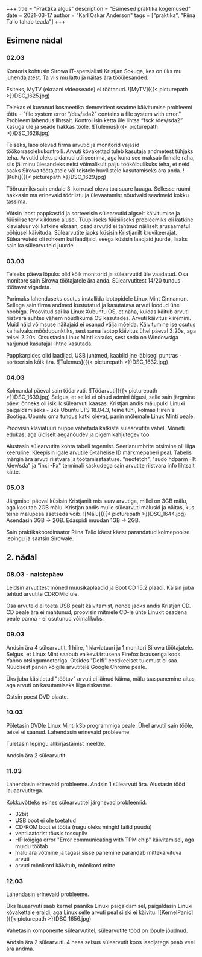 +++
title = "Praktika algus"
description = "Esimesed praktika kogemused"
date = 2021-03-17
author = "Karl Oskar Anderson"
tags = ["praktika", "Riina Tallo tahab teada"]
+++

## Esimene nädal

### 02.03
Kontoris kohtusin Sirowa IT-spetsialisti Kristjan Sokuga, kes on üks mu juhendajatest. Ta viis mu lattu ja näitas ära tööülesanded.

Esiteks, MyTV (ekraani videoseade) ei töötanud.
![MyTV]({{< picturepath >}}DSC_1625.jpg)

Telekas ei kuvanud kosmeetika demovideot seadme käivitumise probleemi tõttu - "file system error “/dev/sda2” contains a file system with error." Probleem lahendus lihtsalt. Kontrollisin ketta üle lihtsa “fsck /dev/sda2” käsuga üle ja seade hakkas tööle.
![Tulemus]({{< picturepath >}}DSC_1628.jpg)

Teiseks, laos olevad firma arvutid ja monitorid vajasid töökorrasolekukontrolli. Arvuti kõvakettad tuleb kasutaja andmetest tühjaks teha. Arvutid oleks pidanud utiliseerima, aga kuna see maksab firmale raha, siis jäi minu ülesandeks neist võimalikult palju töökõlbulikuks teha, et neid saaks Sirowa töötajatele või teistele huvilistele kasutamiseks ära anda.
![Kuhi]({{< picturepath >}}DSC_1629.jpg)

Tööruumiks sain endale 3. korrusel oleva toa suure lauaga. Sellesse ruumi hakkasin ma erinevaid tööriistu ja ülevaatamist nõudvaid seadmeid kokku tassima.  

Võtsin laost pappkastid ja sorteerisin sülearvutid algselt käivitumise ja füüsilise terviklikkuse alusel. Tüüpiliseks füüsiliseks probleemiks oli katkine klaviatuur või katkine ekraan, osad arvutid ei tahtnud näiliselt arusaamatul põhjusel käivituda. Sülearvutite jaoks küsisin Kristjanilt kruvikeerajat. Sülearvuteid oli rohkem kui laadijaid, seega küsisin laadjaid juurde, lisaks sain ka sülearvuteid juurde. 

### 03.03
Teiseks päeva lõpuks olid kõik monitorid ja sülearvutid üle vaadatud. Osa monitore sain Sirowa töötajatele ära anda. Sülearvutitest 14/20 tundus töötavat vigadeta.

Parimaks lahenduseks osutus installida laptopidele Linux Mint Cinnamon. Sellega sain firma andmed kustutatud ja kasutatava arvuti loodud ühe hoobiga. Proovitud sai ka Linux Xubuntu OS, et näha, kuidas käitub arvuti riistvara suhtes vähem nõudlikuma OS kasutades. Arvuti käivitus kiiremini. Muid häid võimsuse näitajaid ei osanud välja mõelda. Käivitumine ise osutus ka halvaks mõõdupunktiks, sest sama laptop käivitus ühel päeval 3:20s, aga teisel 2:20s. Otsustasin Linux Minti kasuks, sest seda on Windowsiga harjunud kasutajal lihtne kasutada.

Pappkarpides olid laadijad, USB juhtmed, kaablid jne läbisegi puntras - sorteerisin kõik ära.
![Tulemus]({{< picturepath >}}DSC_1632.jpg)


### 04.03
Kolmandal päeval sain tööarvuti. 
![Tööarvuti]({{< picturepath >}}DSC_1639.jpg)
Selgus, et sellel ei olnud admini õigusi, selle sain järgmine päev, õnneks oli isiklik sülearvuti kaasas. Kristjan andis mälupulki Linuxi paigaldamiseks - üks Ubuntu LTS 18.04.3, teine tühi, kolmas Hiren's Bootiga. Ubuntu oma tundus katki olevat, panin mõlemale Linux Minti peale.

Proovisin klaviatuuri nuppe vahetada katkiste sülearvutite vahel. Mõneti edukas, aga üldiselt aeganõudev ja pigem kahjutegev töö.

Alustasin sülearvutite kohta tabeli tegemist. Seerianumbrite otsimine oli liiga keeruline. Kleepisin igale arvutile 6-tähelise ID märkmepaberi peal. Tabelis märgin ära arvuti riistvara ja töötamisstaatuse. "neofetch", "sudo hdparm -Tt /dev/sda" ja "inxi -Fx" terminali käskudega sain arvutite riistvara info lihtsalt kätte.

### 05.03
Järgmisel päeval küsisin Kristjanilt mis saav arvutiga, millel on 3GB mälu, aga kasutab 2GB mälu. Kristjan andis mulle sülearvuti mälusid ja näitas, kus teine mälupesa asetseda võib. 
![Mälu]({{< picturepath >}}DSC_1644.jpg)
Asendasin 3GB -> 2GB. Edaspidi muudan 1GB -> 2GB.

Sain praktikakoordinaator Riina Tallo käest käest parandatud kolmepoolse lepingu ja saatsin Sirowale.

## 2. nädal

### 08.03 - naistepäev
Leidsin arvutitest mõned muusikaplaadid ja Boot CD 15.2 plaadi. Käisin juba tehtud arvutite CDROMid üle.

Osa arvuteid ei toeta USB pealt käivitamist, nende jaoks andis Kristjan CD. CD peale ära ei mahtunud, proovisin mitmele CD-le ühte Linuxit osadena peale panna - ei osutunud võimalikuks.

### 09.03
Andsin ära 4 sülearvutit, 1 hiire, 1 klaviatuuri ja 1 monitori Sirowa töötajatele. Selgus, et Linux Mint saabub vaikeväärtusena Firefox brauseriga koos Yahoo otsingumootoriga. Otsides "Delfi" eestikeelset tulemust ei saa. Nüüdsest panen kõigile arvutitele Google Chrome peale. 

Üks juba käsitletud "töötav" arvuti ei läinud käima, mälu taaspanemine aitas, aga arvuti on kasutamiseks liiga riskantne. 

Ostsin poest DVD plaate.

### 10.03
Põletasin DVDle Linux Minti k3b programmiga peale. Ühel arvutil sain tööle, teisel ei saanud. Lahendasin erinevaid probleeme. 

Tuletasin lepingu allkirjastamist meelde. 

Andsin ära 2 sülearvutit.

### 11.03
Lahendasin erinevaid probleeme. Andsin 1 sülearvuti ära. Alustasin tööd lauaarvutitega.

Kokkuvõtteks esines sülearvutitel järgnevad probleemid:
* 32bit
* USB boot ei ole toetatud
* CD-ROM boot ei tööta (nagu oleks mingid failid puudu)
* ventilaatorist tõusis tossupilv
* HP kõigiga error "Error communicating with TPM chip" käivitamisel, aga muidu töötab
* mälu ära võtmine ja tagasi sisse panemine parandab mittekäivituva arvuti
* arvuti mõnikord käivitub, mõnikord mitte


### 12.03
Lahendasin erinevaid probleeme. 

Üks lauaarvuti saab kernel paanika Linuxi paigaldamisel, paigaldasin Linuxi kõvakettale eraldi, aga Linux selle arvuti peal siiski ei käivitu. 
![KernelPanic]({{< picturepath >}}DSC_1656.jpg)

Vahetasin komponente sülearvutitel, sülearvutite tööd on lõpule jõudnud. 

Andsin ära 2 sülearvuti. 4 heas seisus sülearvutit koos laadjatega peab veel ära andma.